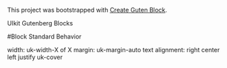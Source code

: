 This project was bootstrapped with [Create Guten Block](https://github.com/ahmadawais/create-guten-block).

UIkit Gutenberg Blocks

#Block Standard Behavior

width: uk-width-X of X
margin: uk-margin-auto
text alignment: right center left justify
uk-cover